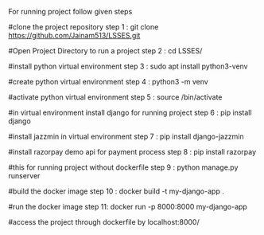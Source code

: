 For running project follow given steps 

#clone the project repository 
step 1 : git clone https://github.com/Jainam513/LSSES.git

#Open Project Directory to run a project
step 2 : cd LSSES/

#install python virtual environment
step 3 : sudo apt install python3-venv

#create python virtual environment
step 4 : python3 -m venv <env-name>

#activate python virtual environment
step 5 : source <env-name>/bin/activate

#in virtual environment install django for running project
step 6 : pip install django

#install jazzmin in virtual environment
step 7 : pip install django-jazzmin

#install razorpay demo api for payment process
step 8 : pip install razorpay

#this for running project  without dockerfile 
step 9 : python manage.py runserver

#build the docker image 
step 10 : docker build -t my-django-app .

#run the docker image
step 11: docker run -p 8000:8000 my-django-app

#access the project through dockerfile by localhost:8000/ 
